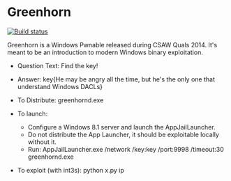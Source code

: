 # Greenhorn
[![Build status](https://ci.appveyor.com/api/projects/status/x3hclir2mwp89yjt?svg=true)](https://ci.appveyor.com/project/dguido/greenhorn)

Greenhorn is a Windows Pwnable released during CSAW Quals 2014. It's meant to be an introduction to modern Windows binary exploitation.

* Question Text: Find the key!
* Answer: key{He may be angry all the time, but he's the only one that understand Windows DACLs}
* To Distribute: greenhornd.exe
* To launch:  
  * Configure a Windows 8.1 server and launch the AppJailLauncher.
  * Do not distribute the App Launcher, it should be exploitable locally without it.
  * Run: AppJailLauncher.exe /network /key:key /port:9998 /timeout:30 greenhornd.exe

* To exploit (with int3s): python x.py ip
